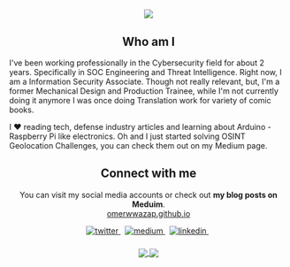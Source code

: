 <h1 align="center">
  <a href="https://git.io/typing-svg">
    <img src="https://readme-typing-svg.herokuapp.com/?lines=Hello!;I+am+Levent+Durdalı&center=true&size=25">
  </a>
</h1>
<h2 align="center">
Who am I  
</h2>
<p>
I've been working professionally in the Cybersecurity field for about 2 years. Specifically in SOC Engineering and Threat Intelligence. Right now, I am a Information Security Associate. Though not really relevant, but, I'm a former Mechanical Design and Production Trainee, while I'm not currently doing it anymore I was once doing Translation work for variety of comic books. 
</p> 
<p> I ❤️ reading tech, defense industry articles and learning about Arduino - Raspberry Pi like electronics. Oh and I just started solving OSINT Geolocation Challenges, you can check them out on my Medium page.
</p>
<h2 align="center">
Connect with me 
</h2>
<p align="center">
  You can visit my social media accounts or check out <b>my blog posts on Meduim</b>.<br>
<a target="_blank" rel="noreferrer noopener nofollow" href="https://omerwwazap.github.io/">omerwwazap.github.io</a>
</p>  

<p align="center">
<a href="https://twitter.com/omerwwazap" target="_blank">
<img src=https://img.shields.io/badge/twitter-%2300acee.svg?&style=for-the-badge&logo=twitter&logoColor=white alt=twitter style="margin-bottom: 5px;" />
</a> &nbsp;

<a href="https://medium.com/@leventd" target="_blank">
<img src=https://img.shields.io/badge/medium-%23000000.svg?&style=for-the-badge&logo=medium&logoColor=green alt=medium style="margin-bottom: 5px;" />
</a> &nbsp;

<a href="https://www.linkedin.com/in/leventdurdali/" target="_blank">
<img src=https://img.shields.io/badge/linkedin-%231E77B5.svg?&style=for-the-badge&logo=linkedin&logoColor=white alt=linkedin style="margin-bottom: 5px;" />
</a> &nbsp;
<br>
<br>
<a href="https://github.com/omerwwazap">
  <img align="center" src="https://github-readme-stats.vercel.app/api?username=omerwwazap&theme=radical&show_icons=true&count_private=true" />
</a>
<a href="https://github.com/omerwwazap">
  <img align="center" src="https://github-readme-stats.vercel.app/api/top-langs/?username=omerwwazap&layout=compact&theme=radical" />
</a>
</p>  
